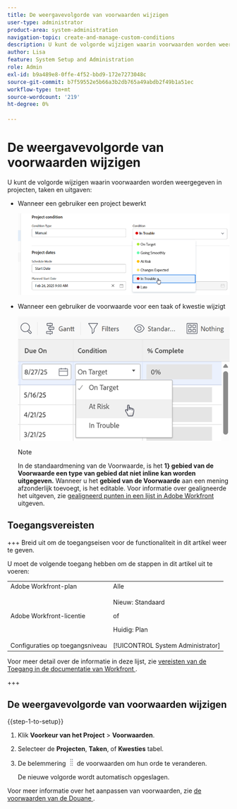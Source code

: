 ```yaml
---
title: De weergavevolgorde van voorwaarden wijzigen
user-type: administrator
product-area: system-administration
navigation-topic: create-and-manage-custom-conditions
description: U kunt de volgorde wijzigen waarin voorwaarden worden weergegeven wanneer een gebruiker een project bewerkt of de voorwaarde voor een taak of uitgave wijzigt.
author: Lisa
feature: System Setup and Administration
role: Admin
exl-id: b9a489e8-0ffe-4f52-bbd9-172e7273048c
source-git-commit: b7f59552e5b66a3b2db765a49abdb2f49b1a51ec
workflow-type: tm+mt
source-wordcount: '219'
ht-degree: 0%

---
```


# De weergavevolgorde van voorwaarden wijzigen

U kunt de volgorde wijzigen waarin voorwaarden worden weergegeven in projecten, taken en uitgaven:

* Wanneer een gebruiker een project bewerkt

  ![ voorwaarde van de Verandering wanneer het uitgeven van project ](assets/change-condition-edit-project-0825.png)

* Wanneer een gebruiker de voorwaarde voor een taak of kwestie wijzigt

  ![ voorwaarde van de Verandering in lijst ](assets/change-conditions-list-dropdown-0925.png)

  >[!NOTE]
  >
  >In de standaardmening van de Voorwaarde, is het **1&rbrace; gebied van de Voorwaarde een type van gebied dat niet inline kan worden uitgegeven.** Wanneer u het **gebied van de Voorwaarde** aan een mening afzonderlijk toevoegt, is het editable. Voor informatie over gealigneerde het uitgeven, zie [ gealigneerd punten in een lijst in Adobe Workfront ](/help/quicksilver/workfront-basics/navigate-workfront/use-lists/inline-edit-objects.md) uitgeven.

## Toegangsvereisten

+++ Breid uit om de toegangseisen voor de functionaliteit in dit artikel weer te geven.

U moet de volgende toegang hebben om de stappen in dit artikel uit te voeren:

<table style="table-layout:auto"> 
 <col> 
 <col> 
 <tbody> 
  <tr> 
   <td role="rowheader">Adobe Workfront-plan</td> 
   <td>Alle</td> 
  </tr> 
  <tr> 
  <tr> 
   <td role="rowheader">Adobe Workfront-licentie</td> 
   <td><p>Nieuw: Standaard</p>
       <p>of</p>
       <p>Huidig: Plan</p></td>
  </tr> 
  </tr> 
  <tr> 
   <td role="rowheader">Configuraties op toegangsniveau</td> 
   <td>[!UICONTROL System Administrator]</td>
  </tr> 
 </tbody> 
</table>

Voor meer detail over de informatie in deze lijst, zie [ vereisten van de Toegang in de documentatie van Workfront ](/help/quicksilver/administration-and-setup/add-users/access-levels-and-object-permissions/access-level-requirements-in-documentation.md).

+++

## De weergavevolgorde van voorwaarden wijzigen

{{step-1-to-setup}}

1. Klik **Voorkeur van het Project** > **Voorwaarden**.

1. Selecteer de **Projecten**, **Taken**, of **Kwesties** tabel.

1. De belemmering ![ pictogram van de Beweging ](assets/move-icon---dots.png) de voorwaarden om hun orde te veranderen.

   De nieuwe volgorde wordt automatisch opgeslagen.

Voor meer informatie over het aanpassen van voorwaarden, zie [ de voorwaarden van de Douane ](../../../administration-and-setup/customize-workfront/create-manage-custom-conditions/custom-conditions.md).
